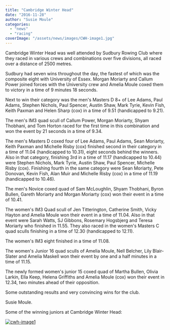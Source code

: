```yaml
---
title: "Cambridge Winter Head"
date: "2016-11-28"
author: "Susie Moule"
categories: 
  - "news"
  - "racing"
coverImage: "/assets/news/images/CWH-image1.jpg"
---
```


Cambridge Winter Head was well attended by Sudbury Rowing Club where they raced in various crews and combinations over five divisions, all raced over a distance of 2500 metres.

Sudbury had seven wins throughout the day, the fastest of which was the composite eight with University of Essex. Morgan Moriarty and Callum Power joined forces with the University crew and Amelia Moule coxed them to victory in a time of 9 minutes 18 seconds.

Next to win their category was the men's Masters D 8+ of Lee Adams, Paul Adams, Stephen Nichols, Paul Spencer, Austin Shaw, Mark Tyrie, Kevin Fish, Keith Paxman and Helen Sharp (cox) in a time of 9.51 (handicapped to 9.21).

The men's IM3 quad scull of Callum Power, Morgan Moriarty, Shyam Thobhani, and Tom Horton raced for the first time in this combination and won the event by 21 seconds in a time of 9.34.

The men's Masters D coxed four of Lee Adams, Paul Adams, Sean Moriarty, Keith Paxman and Michelle Risby (cox) finished second in their category in a time of 11.04 (handicapped to 10.31), eight seconds behind the winners. Also in that category, finishing 3rd in a time of 11.17 (handicapped to 10.44) were Stephen Nichols, Mark Tyrie, Austin Shaw, Paul Spencer, Michelle Risby (cox). Finishing fourth in the same category were Sean Moriarty, Pete Donovan, Kevin Fish, Alan Muir and Michelle Risby (cox) in a time of 11.19 (handicapped to 10.46).

The men's Novice coxed quad of Sam McLoughlin, Shyam Thobhani, Byron Bullen, Gareth Moriarty and Morgan Moriarty (cox) won their event in a time of 10.41.

The women's IM3 Quad scull of Jen Titterington, Catherine Smith, Vicky Hayton and Amelia Moule won their event in a time of 11.04. Also in that event were Sarah Watts, SJ Gibbons, Rosemary Hogsbjerg and Teresa Moriarty who finished in 11.55. They also raced in the women's Masters C quad sculls finishing in a time of 12.30 (handicapped to 12.11).

The women's IM3 eight finished in a time of 11.08.

The women's Junior 16 quad sculls of Amelia Moule, Nell Belcher, Lily Blair-Slater and Amelia Maskell won their event by one and a half minutes in a time of 11.15.

The newly formed women's junior 15 coxed quad of Martha Bullen, Olivia Larkin, Ella Keep, Helena Griffiths and Amelia Moule (cox) won their event in 12.34, two minutes ahead of their opposition.

Some outstanding results and very convincing wins for the club.

Susie Moule.

Some of the winning juniors at Cambridge Winter Head:

[![cwh-image1](/assets/news/images/CWH-image1.jpg)](http://sudburyrowingclub.org.uk/wp-content/uploads/2016/11/CWH-image1.jpg)

